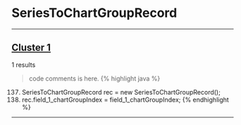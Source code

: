 # SeriesToChartGroupRecord

***

## [Cluster 1](./1)
1 results
> code comments is here.
{% highlight java %}
137. SeriesToChartGroupRecord rec = new SeriesToChartGroupRecord();
139. rec.field_1_chartGroupIndex = field_1_chartGroupIndex;
{% endhighlight %}

***

